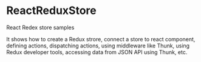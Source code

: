 # ReactReduxStore
React Redex store samples

It shows how to create a Redux strore, connect a store to react component, defining actions, dispatching actions, using middleware like Thunk, using Redux developer tools, accessing data from JSON API using Thunk, etc.
